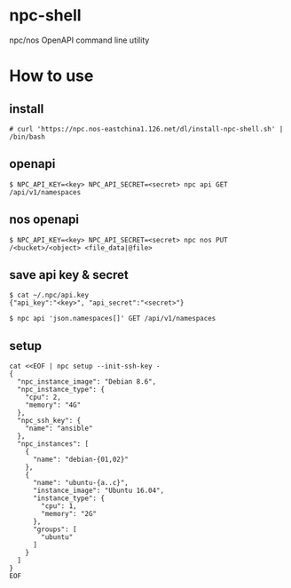 # npc-shell
npc/nos OpenAPI command line utility

# How to use

## install
```
# curl 'https://npc.nos-eastchina1.126.net/dl/install-npc-shell.sh' | /bin/bash
```

## openapi
```
$ NPC_API_KEY=<key> NPC_API_SECRET=<secret> npc api GET /api/v1/namespaces
```

## nos openapi
```
$ NPC_API_KEY=<key> NPC_API_SECRET=<secret> npc nos PUT /<bucket>/<object> <file_data|@file>
```

## save api key & secret
```
$ cat ~/.npc/api.key
{"api_key":"<key>", "api_secret":"<secret>"}

$ npc api 'json.namespaces[]' GET /api/v1/namespaces
```

## setup
```
cat <<EOF | npc setup --init-ssh-key -
{
  "npc_instance_image": "Debian 8.6",
  "npc_instance_type": {
    "cpu": 2,
    "memory": "4G"
  },
  "npc_ssh_key": {
    "name": "ansible"
  },
  "npc_instances": [
    {
      "name": "debian-{01,02}"
    },
    {
      "name": "ubuntu-{a..c}",
      "instance_image": "Ubuntu 16.04",
      "instance_type": {
        "cpu": 1,
        "memory": "2G"
      },
      "groups": [
        "ubuntu"
      ]
    }
  ]
}
EOF
```